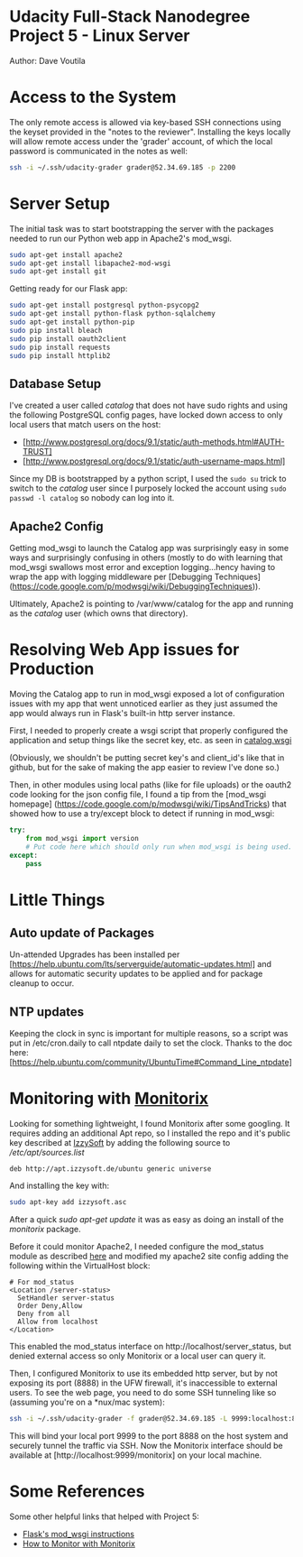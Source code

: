 # Udacity Full-Stack Nanodegree Project 5 - Linux Server

Author: Dave Voutila

# Access to the System
The only remote access is allowed via key-based SSH connections using the keyset
provided in the "notes to the reviewer". Installing the keys locally will allow
remote access under the 'grader' account, of which the local password is
communicated in the notes as well:

``` bash
ssh -i ~/.ssh/udacity-grader grader@52.34.69.185 -p 2200
```

# Server Setup

The initial task was to start bootstrapping the server with the packages needed
to run our Python web app in Apache2's mod_wsgi.

``` bash
sudo apt-get install apache2
sudo apt-get install libapache2-mod-wsgi
sudo apt-get install git
```

Getting ready for our Flask app:
``` bash
sudo apt-get install postgresql python-psycopg2
sudo apt-get install python-flask python-sqlalchemy
sudo apt-get install python-pip
sudo pip install bleach
sudo pip install oauth2client
sudo pip install requests
sudo pip install httplib2
```

## Database Setup

I've created a user called _catalog_ that does not have sudo rights and using
the following PostgreSQL config pages, have locked down access to only local
users that match users on the host:
* [http://www.postgresql.org/docs/9.1/static/auth-methods.html#AUTH-TRUST]
* [http://www.postgresql.org/docs/9.1/static/auth-username-maps.html]

Since my DB is bootstrapped by a python script, I used the `sudo su` trick to
switch to the _catalog_ user since I purposely locked the account using
`sudo passwd -l catalog` so nobody can log into it.

## Apache2 Config

Getting mod_wsgi to launch the Catalog app was surprisingly easy in some ways
and surprisingly confusing in others (mostly to do with learning that mod_wsgi
swallows most error and exception logging...hency having to wrap the app with
logging middleware per [Debugging Techniques]
(https://code.google.com/p/modwsgi/wiki/DebuggingTechniques)).

Ultimately, Apache2 is pointing to /var/www/catalog for the app and running as
the _catalog_ user (which owns that directory).


# Resolving Web App issues for Production
Moving the Catalog app to run in mod_wsgi exposed a lot of configuration issues
with my app that went unnoticed earlier as they just assumed the app would
always run in Flask's built-in http server instance.

First, I needed to properly create a wsgi script that properly configured the
application and setup things like the secret key, etc. as seen in
[catalog.wsgi](https://github.com/voutilad/udacity-project3/blob/master/vagrant/catalog/catalog.wsgi)

(Obviously, we shouldn't be putting secret key's and client_id's like that in
github, but for the sake of making the app easier to review I've done so.)

Then, in other modules using local paths (like for file uploads) or the oauth2
code looking for the json config file, I found a tip from the [mod_wsgi homepage]
(https://code.google.com/p/modwsgi/wiki/TipsAndTricks) that showed how to use
a try/except block to detect if running in mod_wsgi:

``` python
try:
    from mod_wsgi import version
    # Put code here which should only run when mod_wsgi is being used.
except:
    pass
```

# Little Things

## Auto update of Packages
Un-attended Upgrades has been installed per [https://help.ubuntu.com/lts/serverguide/automatic-updates.html]
and allows for automatic security updates to be applied and for package cleanup
to occur.

## NTP updates
Keeping the clock in sync is important for multiple reasons, so a script was
put in /etc/cron.daily to call ntpdate daily to set the clock. Thanks to
the doc here: [https://help.ubuntu.com/community/UbuntuTime#Command_Line_ntpdate]

# Monitoring with [Monitorix](http://www.monitorix.org/)
Looking for something lightweight, I found Monitorix after some googling. It
requires adding an additional Apt repo, so I installed the repo and it's
public key described at [IzzySoft](http://apt.izzysoft.de/ubuntu/dists/generic/)
by adding the following source to _/etc/apt/sources.list_
```
deb http://apt.izzysoft.de/ubuntu generic universe
```
And installing the key with:
``` bash
sudo apt-key add izzysoft.asc
```
After a quick _sudo apt-get update_ it was as easy as doing an install of the
_monitorix_ package.

Before it could monitor Apache2, I needed configure the mod_status module as
described [here](http://www.rackspace.com/knowledge_center/article/enabling-and-using-apaches-modstatus-on-debian-and-ubuntu)
and modified my apache2 site config adding the following within the VirtualHost
block:

```
# For mod_status
<Location /server-status>
  SetHandler server-status
  Order Deny,Allow
  Deny from all
  Allow from localhost
</Location>
```
This enabled the mod_status interface on http://localhost/server_status, but
denied external access so only Monitorix or a local user can query it.

Then, I configured Monitorix to use its embedded http server, but by not exposing
its port (8888) in the UFW firewall, it's inaccessible to external users. To
see the web page, you need to do some SSH tunneling like so (assuming you're
on a \*nux/mac system):

``` bash
ssh -i ~/.ssh/udacity-grader -f grader@52.34.69.185 -L 9999:localhost:8888 -N -p 2200
```

This will bind your local port 9999 to the port 8888 on the host system and
securely tunnel the traffic via SSH. Now the Monitorix interface should be
available at [http://localhost:9999/monitorix] on your local machine.



# Some References
Some other helpful links that helped with Project 5:

* [Flask's mod_wsgi instructions](http://flask.pocoo.org/docs/0.10/deploying/mod_wsgi/)
* [How to Monitor with Monitorix](http://freedif.org/how-to-monitor-your-server-with-monitorix/)
